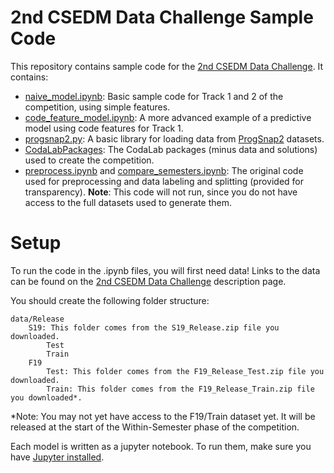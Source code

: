 # 2nd CSEDM Data Challenge Sample Code

This repository contains sample code for the [2nd CSEDM Data Challenge](go.ncsu.edu/csedm-dc). It contains:
* [naive_model.ipynb](naive_model.ipynb): Basic sample code for Track 1 and 2 of the competition, using simple features.
* [code_feature_model.ipynb](code_feature_model.ipynb): A more advanced example of a predictive model using code features for Track 1.
* [progsnap2.py](progsnap2.py): A basic library for loading data from [ProgSnap2](bit.ly/ProgSnap2) datasets.
* [CodaLabPackages](CodaLabPackages): The CodaLab packages (minus data and solutions) used to create the competition.
* [preprocess.ipynb](preprocess.ipynb) and [compare_semesters.ipynb](compare_semesters.ipynb): The original code used for preprocessing and data labeling and splitting (provided for transparency). **Note**: This code will not run, since you do not have access to the full datasets used to generate them.

# Setup

To run the code in the .ipynb files, you will first need data! Links to the data can be found on the [2nd CSEDM Data Challenge](go.ncsu.edu/csedm-dc) description page.

You should create the following folder structure:

```
data/Release
    S19: This folder comes from the S19_Release.zip file you downloaded.
        Test
        Train
    F19
        Test: This folder comes from the F19_Release_Test.zip file you downloaded.
        Train: This folder comes from the F19_Release_Train.zip file you downloaded*.
```
 *Note: You may not yet have access to the F19/Train dataset yet. It will be released at the start of the Within-Semester phase of the competition.

 Each model is written as a jupyter notebook. To run them, make sure you have [Jupyter installed](https://jupyter.org/install).
